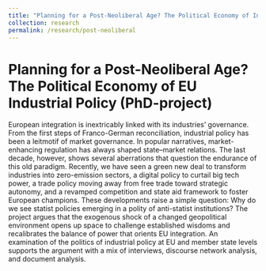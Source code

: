 ```yaml
---
title: "Planning for a Post-Neoliberal Age? The Political Economy of Industrial Policy"
collection: research
permalink: /research/post-neoliberal
---
```


Planning for a Post-Neoliberal Age? The Political Economy of EU Industrial Policy (PhD-project)
======

European integration is inextricably linked with its industries’ governance. From the first steps of Franco-German reconciliation, industrial policy has been a leitmotif of market governance. In popular narratives, market-enhancing regulation has always shaped state–market relations. The last decade, however, shows several aberrations that question the endurance of this old paradigm. Recently, we have seen a green new deal to transform industries into zero-emission sectors, a digital policy to curtail big tech power, a trade policy moving away from free trade toward strategic autonomy, and a revamped competition and state aid framework to foster European champions. These developments raise a simple question: Why do we see statist policies emerging in a polity of anti-statist institutions? The project argues that the exogenous shock of a changed geopolitical environment opens up space to challenge established wisdoms and recalibrates the balance of power that orients EU integration. An examination of the politics of industrial policy at EU and member state levels supports the argument with a mix of interviews, discourse network analysis, and document analysis.